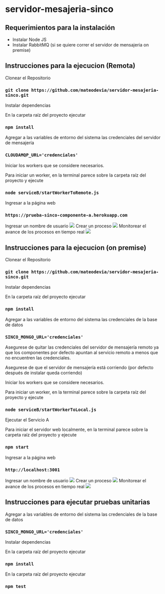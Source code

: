 # servidor-mesajeria-sinco

## Requerimientos para la instalación

- Instalar Node JS
- Instalar RabbitMQ (si se quiere correr el servidor de mensajeria on premise)

## Instrucciones para la ejecucion (Remota)

Clonear el Repositorio
### `git clone https://github.com/mateodevia/servidor-mesajeria-sinco.git`

Instalar dependencias

En la carpeta raíz del proyecto ejecutar
### `npm install`

Agregar a las variables de entorno del sistema las credenciales del servidor de mensajería

### `CLOUDAMQP_URL='credenciales'`


Iniciar los workers que se considere necesarios.

Para iniciar un worker, en la terminal parece sobre la carpeta raíz del proyecto y ejecute
### `node serviceB/startWorkerToRemote.js`

Ingresar a la página web
### `https://prueba-sinco-componente-a.herokuapp.com`

Ingresar un nombre de usuario
![](https://res.cloudinary.com/drfggfn8f/image/upload/v1589179625/krzpy8lsb6epm90vysva.png)
Crear un proceso
![](https://res.cloudinary.com/drfggfn8f/image/upload/v1589179625/wsmyudvg3a98vps0oqck.png)
Monitorear el avance de los procesos en tiempo real
![](https://res.cloudinary.com/drfggfn8f/image/upload/v1589179625/jyqqtghazg4oe3t4wal6.png)

## Instrucciones para la ejecucion (on premise)

Clonear el Repositorio
### `git clone https://github.com/mateodevia/servidor-mesajeria-sinco.git`

Instalar dependencias

En la carpeta raíz del proyecto ejecutar
### `npm install`

Agregar a las variables de entorno del sistema las credenciales de la base de datos

### `SINCO_MONGO_URL='credenciales'`
Asegurese de quitar las credenciales del servidor de mensajería remoto ya que los componentes por defecto apuntan al servicio remoto a menos que no encuentren las credenciales.

Asegurese de que el servidor de mensajería está corriendo (por defecto después de instalar queda corriendo)

Iniciar los workers que se considere necesarios.

Para iniciar un worker, en la terminal parece sobre la carpeta raíz del proyecto y ejecute
### `node serviceB/startWorkerToLocal.js`

Ejecutar el Servicio A

Para iniciar el servidor web localmente, en la terminal parece sobre la carpeta raíz del proyecto y ejecute
### `npm start`

Ingresar a la página web
### `http://localhost:3001`

Ingresar un nombre de usuario
![](https://res.cloudinary.com/drfggfn8f/image/upload/v1589179625/krzpy8lsb6epm90vysva.png)
Crear un proceso
![](https://res.cloudinary.com/drfggfn8f/image/upload/v1589179625/wsmyudvg3a98vps0oqck.png)
Monitorear el avance de los procesos en tiempo real
![](https://res.cloudinary.com/drfggfn8f/image/upload/v1589179625/jyqqtghazg4oe3t4wal6.png)

## Instrucciones para ejecutar pruebas unitarias

Agregar a las variables de entorno del sistema las credenciales de la base de datos

### `SINCO_MONGO_URL='credenciales'`

Instalar dependencias

En la carpeta raíz del proyecto ejecutar
### `npm install`

En la carpeta raíz del proyecto ejecutar
### `npm test`
